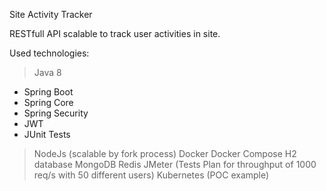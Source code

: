 Site Activity Tracker

RESTfull API scalable to track user activities in site.

Used technologies:

> Java 8
  * Spring Boot
  * Spring Core
  * Spring Security
  * JWT
  * JUnit Tests  
> NodeJs (scalable by fork process)
> Docker
> Docker Compose
> H2 database
> MongoDB
> Redis
> JMeter (Tests Plan for throughput of 1000 req/s with 50 different users)
> Kubernetes (POC example)